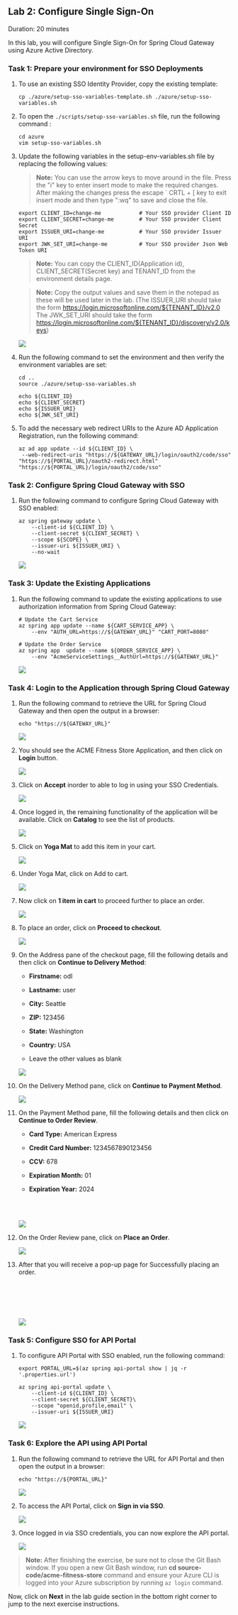 ## Lab 2: Configure Single Sign-On

Duration: 20 minutes
 
In this lab, you will configure Single Sign-On for Spring Cloud Gateway using Azure Active Directory.

### Task 1: Prepare your environment for SSO Deployments

1. To use an existing SSO Identity Provider, copy the existing template:

   ```shell
   cp ./azure/setup-sso-variables-template.sh ./azure/setup-sso-variables.sh
   ```

1. To open the `./scripts/setup-sso-variables.sh` file, run the following command :

   ```shell
   cd azure
   vim setup-sso-variables.sh
   ```
   
1. Update the following variables in the setup-env-variables.sh file by replacing the following values:
   
   > **Note:** You can use the arrow keys to move around in the file. Press the "i" key to enter insert mode to make the required changes. After making the changes press the escape ` CRTL + [   key to exit insert mode and then type ":wq" to save and close the file.
   > 

   ```shell
   export CLIENT_ID=change-me            # Your SSO provider Client ID
   export CLIENT_SECRET=change-me        # Your SSO provider Client Secret
   export ISSUER_URI=change-me           # Your SSO provider Issuer URI
   export JWK_SET_URI=change-me          # Your SSO provider Json Web Token URI
   ```
   
    >**Note:** You can copy the CLIENT_ID(Application id), CLIENT_SECRET(Secret key) and TENANT_ID from the environment details page.

    >**Note:** Copy the output values and save them in the notepad as these will be used later in the lab. (The ISSUER_URI should take the form https://login.microsoftonline.com/${TENANT_ID}/v2.0 The JWK_SET_URI should take the form https://login.microsoftonline.com/${TENANT_ID}/discovery/v2.0/keys)

   ![](Images/lab2-task1-01-new.png)

1. Run the following command to set the environment and then verify the environment variables are set:

   ```shell
   cd ..
   source ./azure/setup-sso-variables.sh

   echo ${CLIENT_ID}
   echo ${CLIENT_SECRET}
   echo ${ISSUER_URI}
   echo ${JWK_SET_URI}
   ```
  

1. To add the necessary web redirect URIs to the Azure AD Application Registration, run the following command:

   ```shell
   az ad app update --id ${CLIENT_ID} \
    --web-redirect-uris "https://${GATEWAY_URL}/login/oauth2/code/sso" "https://${PORTAL_URL}/oauth2-redirect.html" "https://${PORTAL_URL}/login/oauth2/code/sso"
   ```

 
### Task 2: Configure Spring Cloud Gateway with SSO  

1. Run the following command to configure Spring Cloud Gateway with SSO enabled:

   ```shell
   az spring gateway update \
       --client-id ${CLIENT_ID} \
       --client-secret ${CLIENT_SECRET} \
       --scope ${SCOPE} \
       --issuer-uri ${ISSUER_URI} \
       --no-wait
   ```   

   ![](Images/mjv2-13.png)

### Task 3: Update the Existing Applications 

1. Run the following command to update the existing applications to use authorization information from Spring Cloud Gateway:

   ```shell
   # Update the Cart Service
   az spring app update --name ${CART_SERVICE_APP} \
       --env "AUTH_URL=https://${GATEWAY_URL}" "CART_PORT=8080" 
    
   # Update the Order Service
   az spring app  update --name ${ORDER_SERVICE_APP} \
       --env "AcmeServiceSettings__AuthUrl=https://${GATEWAY_URL}" 
   ```
   ![](Images/mjv2-14-new.png)


### Task 4: Login to the Application through Spring Cloud Gateway 

1. Run the following command to retrieve the URL for Spring Cloud Gateway and then open the output in a browser:

   ```shell
   echo "https://${GATEWAY_URL}"
   ```
   ![](Images/mjv2-10.png)
 
2. You should see the ACME Fitness Store Application, and then click on **Login** button.
   
   ![](Images/gateway-login.png)
   
3. Click on **Accept** inorder to able to log in using your SSO Credentials. 

   ![](Images/mjv2-15.png)
   
4. Once logged in, the remaining functionality of the application will be available. Click on **Catalog** to see the list of products.

   ![](Images/mjv2-34.png)
   
5. Click on **Yoga Mat** to add this item in your cart.  
   
   ![](Images/mjv2-35.png)

6. Under Yoga Mat, click on Add to cart.
   
   ![](Images/mjv2-36.png) 

7. Now click on **1 item in cart** to proceed further to place an order.   
   
   ![](Images/mjv2-37.png)
   
8. To place an order, click on **Proceed to checkout**.
   
   ![](Images/mjv2-38.png)
   
9. On the Address pane of the checkout page, fill the following details and then click on **Continue to Delivery Method**:

    - **Firstname:** odl

    - **Lastname:** user
  
    - **City:** Seattle
  
    - **ZIP:** 123456
  
    - **State:** Washington
  
    - **Country:** USA
  
    - Leave the other values as blank  
  
   
     ![](Images/mjv2-39.png)
   
 
10. On the Delivery Method pane, click on **Continue to Payment Method**.   
   
     ![](Images/mjv2-40.png)
   
11. On the Payment Method pane, fill the following details and then click on **Continue to Order Review**.

    - **Card Type:** American Express
  
    - **Credit Card Number:** 1234567890123456
  
    - **CCV:** 678
  
    - **Expiration Month:** 01
  
    - **Expiration Year:** 2024    
   
       <br>
       <br>
   
     ![](Images/mjv2-41.png)
    
   
12. On the Order Review pane, click on **Place an Order**.   
   
     ![](Images/mjv2-42.png)
   
13. After that you will receive a pop-up page for Successfully placing an order.
  
      <br>
      <br>
      <br>
      <br>
  
     ![](Images/mjv2-43.png)

### Task 5: Configure SSO for API Portal 

1. To configure API Portal with SSO enabled, run the following command:

   ```shell
   export PORTAL_URL=$(az spring api-portal show | jq -r '.properties.url')

   az spring api-portal update \
       --client-id ${CLIENT_ID} \
       --client-secret ${CLIENT_SECRET}\
       --scope "openid,profile,email" \
       --issuer-uri ${ISSUER_URI}
   ```

    ![](Images/mjv2-17-new.png)

### Task 6: Explore the API using API Portal 

1. Run the following command to retrieve the URL for API Portal and then open the output in a browser: 

   ```shell
   echo "https://${PORTAL_URL}"
   ```

    ![](Images/mjv2-16.png)

1. To access the API Portal, click on **Sign in via SSO**. 

    ![](Images/api-login.png)
   
1. Once logged in via SSO credentials, you can now explore the API portal.
   
    ![](Images/mjv2-44.png)
    

> **Note:** After finishing the exercise, be sure not to close the Git Bash window. If you open a new Git Bash window, run **cd source-code/acme-fitness-store** command and ensure your Azure CLI is logged into your Azure subscription by running `az login` command.

  
  Now, click on **Next** in the lab guide section in the bottom right corner to jump to the next exercise instructions.
